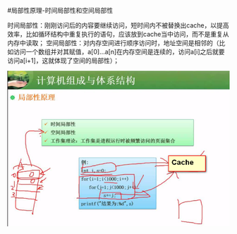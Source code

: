 #局部性原理-时间局部性和空间局部性

时间局部性：刚刚访问后的内容要继续访问，短时间内不被替换出cache，以提高效率，比如循环结构中重复执行的语句，应该放到cache当中访问，而不是重复从内存中读取；
空间局部性：对内存空间进行顺序访问时，地址空间是相邻的（比如访问一个数组并对其赋值，a[0]...a[n]在内存空间是连续的，访问a[i]之后就要访问a[i+1]，这就体现了空间的局部性）；

![](/imgs/1.2.12-1局部性原理.png)